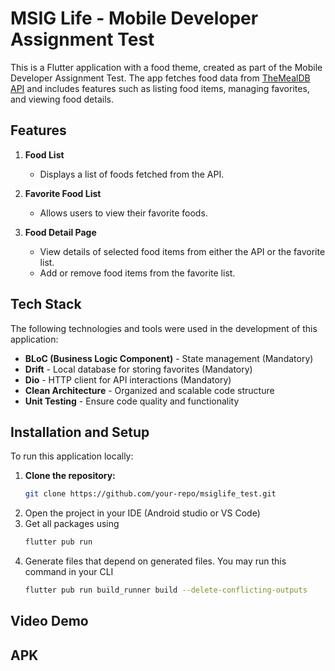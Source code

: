 # MSIG Life - Mobile Developer Assignment Test

This is a Flutter application with a food theme, created as part of the Mobile Developer Assignment Test. The app fetches food data from [TheMealDB API](https://www.themealdb.com/api.php) and includes features such as listing food items, managing favorites, and viewing food details.

## Features

1. **Food List**
   - Displays a list of foods fetched from the API.

2. **Favorite Food List**
   - Allows users to view their favorite foods.

3. **Food Detail Page**
   - View details of selected food items from either the API or the favorite list.
   - Add or remove food items from the favorite list.

## Tech Stack

The following technologies and tools were used in the development of this application:

- **BLoC (Business Logic Component)** - State management (Mandatory)
- **Drift** - Local database for storing favorites (Mandatory)
- **Dio** - HTTP client for API interactions (Mandatory)
- **Clean Architecture** - Organized and scalable code structure
- **Unit Testing** - Ensure code quality and functionality

## Installation and Setup

To run this application locally:

1. **Clone the repository:**
   ```bash
   git clone https://github.com/your-repo/msiglife_test.git
2. Open the project in your IDE (Android studio or VS Code)
3. Get all packages using
   ```bash
   flutter pub run
   ```
4. Generate files that depend on generated files. You may run this command in your CLI
   ```bash
   flutter pub run build_runner build --delete-conflicting-outputs
   ```
## Video Demo



## APK